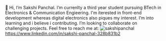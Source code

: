 👋 
Hi, I’m Sakshi Panchal. I’m currenlty a third year student pursuing BTech in Electronics & Communication Engieering. I'm iterested in front-end development whereas digital electronics also piques my interest. I’m into learning and i believe i contributing. I’m looking to collaborate on challenging projects.
Feel free to reach me at: 
![sakshipanchal](https://img.shields.io/badge/Gmail-D14836?style=for-the-badge&logo=gmail&logoColor=white)
<a>https://www.linkedin.com/in/sakshi-panchal-328b831b2</a>

<!---
2331sakshi/2331sakshi is a ✨ special ✨ repository because its `README.md` (this file) appears on your GitHub profile.
You can click the Preview link to take a look at your changes.
--->

